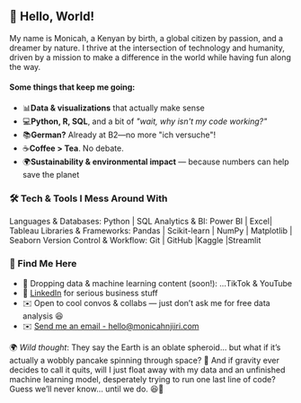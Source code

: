 ## 👋 Hello, World!

My name is Monicah, a Kenyan by birth, a global citizen by passion, and a dreamer by nature. 
I thrive at the intersection of technology and humanity, driven by a mission to make a difference in the world while having fun along the way.

#### Some things that keep me going:
- 📊**Data & visualizations** that actually make sense
- 💻**Python, R, SQL**, and a bit of *"wait, why isn't my code working?"*
- 📚**German?** Already at B2—no more "ich versuche"!
- ☕**Coffee > Tea**. No debate.
- 🌍**Sustainability & environmental impact** — because numbers can help save the planet
  
### 🛠️ Tech & Tools I Mess Around With
Languages & Databases: Python | SQL
Analytics & BI: Power BI | Excel| Tableau
Libraries & Frameworks: Pandas | Scikit-learn | NumPy | Matplotlib | Seaborn
Version Control & Workflow: Git | GitHub |Kaggle |Streamlit

### 🌟 Find Me Here
- 🚀 Dropping data & machine learning content (soon!): …TikTok & YouTube
- 🔗 [LinkedIn](https://www.linkedin.com/in/monicah-njiiri-36555526a/) for serious business stuff
- ✉️ Open to cool convos & collabs — just don’t ask me for free data analysis 😆
- ✉️ [Send me an email - hello@monicahnjiiri.com](mailto:hello@monicahnjiiri.com)

🌍 *Wild thought*: They say the Earth is an oblate spheroid… but what if it’s actually a wobbly pancake spinning through space? 🤔 And if gravity ever decides to call it quits, will I just float away with my data and an unfinished machine learning model, desperately trying to run one last line of code? Guess we’ll never know… until we do. 😆🚀
